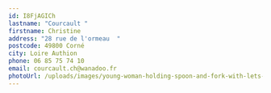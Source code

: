 ```yaml
---
id: I8FjAGICh
lastname: "Courcault "
firstname: Christine
address: "28 rue de l'ormeau  "
postcode: 49800 Corné
city: Loire Authion
phone: 06 85 75 74 10
email: courcault.ch@wanadoo.fr
photoUrl: /uploads/images/young-woman-holding-spoon-and-fork-with-lets-eat-handwritten-eating-vector-id1185853633.jpg
---
```

